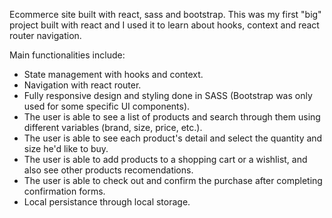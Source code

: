 Ecommerce site built with react, sass and bootstrap. This was my first "big" project built with react and I used it to learn about hooks, context and react router navigation.

Main functionalities include:
- State management with hooks and context.
- Navigation with react router.
- Fully responsive design and styling done in SASS (Bootstrap was only used for some specific UI components).
- The user is able to see a list of products and search through them using different variables (brand, size, price, etc.).
- The user is able to see each product's detail and select the quantity and size he'd like to buy.
- The user is able to add products to a shopping cart or a wishlist, and also see other products recomendations.
- The user is able to check out and confirm the purchase after completing confirmation forms.
- Local persistance through local storage.